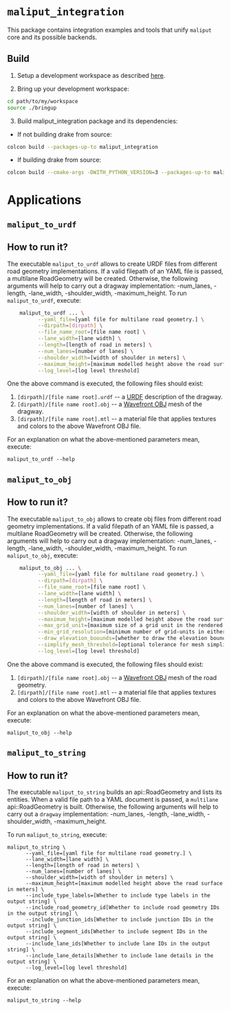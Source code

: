 # `maliput_integration`

This package contains integration examples and tools that unify `maliput` core
and its possible backends.

## Build

1. Setup a development workspace as described [here](https://github.com/ToyotaResearchInstitute/maliput_documentation/blob/main/docs/installation_quickstart.rst).

2. Bring up your development workspace:

```sh
cd path/to/my/workspace
source ./bringup
```

3. Build maliput_integration package and its dependencies:

  - If not building drake from source:

   ```sh
   colcon build --packages-up-to maliput_integration
   ```

  - If building drake from source:

   ```sh
   colcon build --cmake-args -DWITH_PYTHON_VERSION=3 --packages-up-to maliput_integration
   ```

# Applications

## `maliput_to_urdf`

## How to run it?

The executable `maliput_to_urdf` allows to create URDF files from different road geometry implementations.
If a valid filepath of an YAML file is passed, a multilane RoadGeometry will be created. Otherwise,
the following arguments will help to carry out a dragway implementation:
 -num_lanes, -length, -lane_width, -shoulder_width, -maximum_height.
To run `maliput_to_urdf`, execute:

```sh
    maliput_to_urdf ... \
          --yaml_file=[yaml file for multilane road geometry.] \
          --dirpath=[dirpath] \
          --file_name_root=[file name root] \
          --lane_width=[lane width] \
          --length=[length of road in meters] \
          --num_lanes=[number of lanes] \
          --shoulder_width=[width of shoulder in meters] \
          --maximum_height=[maximum modelled height above the road surface in meters] \
          --log_level=[log level threshold]
```
One the above command is executed, the following files should exist:

  1. `[dirpath]/[file name root].urdf` -- a [URDF](http://wiki.ros.org/urdf)
     description of the dragway.
  2. `[dirpath]/[file name root].obj` -- a
     [Wavefront OBJ](https://en.wikipedia.org/wiki/Wavefront_.obj_file) mesh of
     the dragway.
  3. `[dirpath]/[file name root].mtl` -- a material file that applies textures
     and colors to the above Wavefront OBJ file.

For an explanation on what the above-mentioned parameters mean, execute:

    maliput_to_urdf --help


## `maliput_to_obj`

## How to run it?

The executable `maliput_to_obj` allows to create obj files from different road geometry implementations.
If a valid filepath of an YAML file is passed, a multilane RoadGeometry will be created. Otherwise,
the following arguments will help to carry out a dragway implementation:
 -num_lanes, -length, -lane_width, -shoulder_width, -maximum_height.
To run `maliput_to_obj`, execute:

```sh
    maliput_to_obj ... \
          --yaml_file=[yaml file for multilane road geometry.] \
          --dirpath=[dirpath] \
          --file_name_root=[file name root] \
          --lane_width=[lane width] \
          --length=[length of road in meters] \
          --num_lanes=[number of lanes] \
          --shoulder_width=[width of shoulder in meters] \
          --maximum_height=[maximum modelled height above the road surface in meters] \
          --max_grid_unit=[maximum size of a grid unit in the rendered mesh covering the road surface] \
          --min_grid_resolution=[minimum number of grid-units in either lateral or longitudinal direction] \
          --draw_elevation_boounds=[whether to draw the elevation bounds] \
          --simplify_mesh_threshold=[optional tolerance for mesh simplification, in meters] \
          --log_level=[log level threshold]
```
One the above command is executed, the following files should exist:

  1. `[dirpath]/[file name root].obj` -- a
     [Wavefront OBJ](https://en.wikipedia.org/wiki/Wavefront_.obj_file) mesh of
     the road geometry.
  3. `[dirpath]/[file name root].mtl` -- a material file that applies textures
     and colors to the above Wavefront OBJ file.

For an explanation on what the above-mentioned parameters mean, execute:

    maliput_to_obj --help


## `maliput_to_string`

## How to run it?

The executable `maliput_to_string` builds an api::RoadGeometry and lists its entities.
When a valid file path to a YAML document is passed, a `multilane` api::RoadGeometry is built.
Otherwise, the following arguments will help to carry out a `dragway` implementation:
 -num_lanes, -length, -lane_width, -shoulder_width, -maximum_height.

To run `maliput_to_string`, execute:

    maliput_to_string \
          --yaml_file=[yaml file for multilane road geometry.] \
          --lane_width=[lane width] \
          --length=[length of road in meters] \
          --num_lanes=[number of lanes] \
          --shoulder_width=[width of shoulder in meters] \
          --maximum_height=[maximum modelled height above the road surface in meters] \
          --include_type_labels=[Whether to include type labels in the output string] \
          --include_road_geometry_id[Whether to include road geometry IDs in the output string] \
          --include_junction_ids[Whether to include junction IDs in the output string] \
          --include_segment_ids[Whether to include segment IDs in the output string] \
          --include_lane_ids[Whether to include lane IDs in the output string] \
          --include_lane_details[Whether to include lane details in the output string] \
          --log_level=[log level threshold]

For an explanation on what the above-mentioned parameters mean, execute:

    maliput_to_string --help
